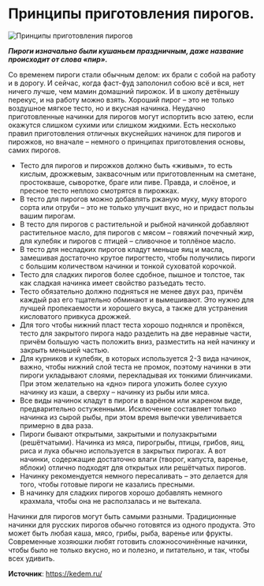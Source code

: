 # Принципы приготовления пирогов.

![Принципы приготовления пирогов](/images/Kulinar/Vipechka/pirogi.jpg 'Принципы приготовления пирогов')

_**Пироги изначально были кушаньем праздничным, даже название происходит от слова «пир».**_

Со временем пироги стали обычным делом: их брали с собой на работу и в дорогу. И сейчас, когда фаст-фуд заполонил собою всё и вся, нет ничего лучше, чем мамин домашний пирожок. И в школу детёнышу перекус, и на работу можно взять. Хороший пирог – это не только воздушное мягкое тесто, но и вкусная начинка. Неудачно приготовленные начинки для пирогов могут испортить всю затею, если окажутся слишком сухими или слишком жидкими. Есть несколько правил приготовления отличных вкуснейших начинок для пирогов и пирожков, но вначале – немного о принципах приготовления основы, самих пирогов.

- Тесто для пирогов и пирожков должно быть «живым», то есть кислым, дрожжевым, заквасочным или приготовленным на сметане, простокваше, сыворотке, браге или пиве. Правда, и слоёное, и пресное тесто неплохо смотрятся в пирожках.
- В тесто для пирогов можно добавлять ржаную муку, муку второго сорта или отруби – это не только улучшит вкус, но и придаст пользы вашим пирогам.
- В тесто для пирогов с растительной и рыбной начинкой добавляют растительное масло, для пирогов с мясом – говяжий почечный жир, для кулебяк и пирогов с птицей – сливочное и топлёное масло.
- В тесто для несладких пирогов кладут меньше яиц и масла, замешивая достаточно крутое пирогтесто, чтобы получились пироги с большим количеством начинки и тонкой суховатой корочкой.
- Тесто для сладких пирогов более сдобное, пышное и толстое, так как сладкая начинка имеет свойство разъедать тесто.
- Тесто обязательно должно подняться не менее двух раз, причём каждый раз его тщательно обминают и вымешивают. Это нужно для лучшей пропекаемости и хорошего вкуса, а также для устранения кисловатого привкуса дрожжей.
- Для того чтобы нижний пласт теста хорошо поднялся и пропёкся, тесто для закрытого пирога надо разделить на две неравные части, причём большую часть положить вниз, разместить на ней начинку и закрыть меньшей частью.
- Для курников и кулебяк, в которых используется 2-3 вида начинок, важно, чтобы нижний слой теста не промок, поэтому начинки в эти пироги укладывают слоями, перекладывая их тонкими блинчиками. При этом желательно на «дно» пирога уложить более сухую начинку из каши, а сверху – начинку из рыбы или мяса.
- Все виды начинок кладут в пироги в варёном или жареном виде, предварительно остуженными. Исключение составляет только начинка из сырой рыбы, при этом время выпечки увеличивается примерно в два раза.
- Пироги бывают открытыми, закрытыми и полузакрытыми (решётчатыми). Начинка из мяса, пирогрыбы, птицы, грибов, яиц, риса и лука обычно используется в закрытых пирогах. А вот начинки, содержащие достаточно влаги (творог, капуста, варенье, яблоки) отлично подходят для открытых или решётчатых пирогов.
- Начинку рекомендуется немного пересаливать – это делается для того, чтобы готовые пироги не казались пресными.
- В начинку для сладких пирогов хорошо добавлять немного крахмала, чтобы она не расползалась и не вытекала.

Начинки для пирогов могут быть самыми разными. Традиционные начинки для русских пирогов обычно готовятся из одного продукта. Это может быть любая каша, мясо, грибы, рыба, варенье или фрукты. Современные хозяюшки любят готовить сложносочинённые начинки, чтобы было не только вкусно, но и полезно, и питательно, и так, чтобы всех удивить.

**Источник**: https://kedem.ru/

